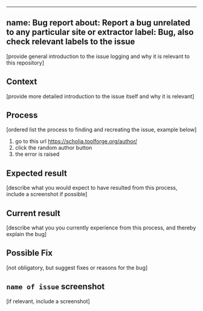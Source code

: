 
---
name: Bug report
about: Report a bug unrelated to any particular site or extractor
label: Bug, also check relevant labels to the issue
---

[provide general introduction to the issue logging and why it is relevant to this repository]

## Context

[provide more detailed introduction to the issue itself and why it is relevant]

## Process

[ordered list the process to finding and recreating the issue, example below]

1. go to this url https://scholia.toolforge.org/author/
2. click the random author button
3. the error is raised

## Expected result

[describe what you would expect to have resulted from this process, include a screenshot if possible]

## Current result

[describe what you you currently experience from this process, and thereby explain the bug]

## Possible Fix

[not obligatory, but suggest fixes or reasons for the bug]

## `name of issue` screenshot

[if relevant, include a screenshot]
